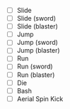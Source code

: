 - [ ] Slide
- [ ] Slide (sword)
- [ ] Slide (blaster)
- [ ] Jump
- [ ] Jump (sword)
- [ ] Jump (blaster)
- [ ] Run
- [ ] Run (sword)
- [ ] Run (blaster)
- [ ] Die
- [ ] Bash
- [ ] Aerial Spin Kick